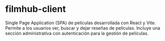 # filmhub-client
Single Page Application (SPA) de películas desarrollada con React y Vite. Permite a los usuarios ver, buscar y dejar reseñas de películas. Incluye una sección administrativa con autenticación para la gestión de películas.
